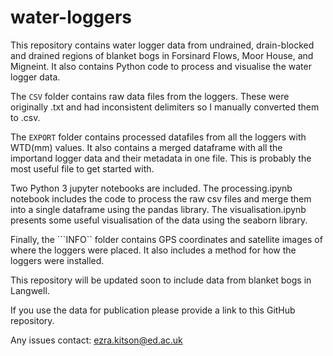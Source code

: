 # water-loggers

This repository contains water logger data from undrained, drain-blocked and drained regions of blanket bogs in Forsinard Flows, Moor House, and Migneint. It also contains Python code to process and visualise the water logger data.

The ```CSV``` folder contains raw data files from the loggers. These were originally .txt and had inconsistent delimiters so I manually converted them to .csv. 

The ```EXPORT``` folder contains processed datafiles from all the loggers with WTD(mm) values. It also contains a merged dataframe with all the importand logger data and their  metadata in one file. This is probably the most useful file to get started with. 

Two Python 3 jupyter notebooks are included. The processing.ipynb notebook includes the code to process the raw csv files and merge them into a single dataframe using the pandas library. The visualisation.ipynb presents some useful visualisation of the data using the seaborn library.  

Finally, the ```INFO`` folder contains GPS coordinates and satellite images of where the loggers were placed. It also includes a method for how the loggers were installed. 

This repository will be updated soon to include data from blanket bogs in Langwell. 

If you use the data for publication please provide a link to this GitHub repository. 

Any issues contact: ezra.kitson@ed.ac.uk